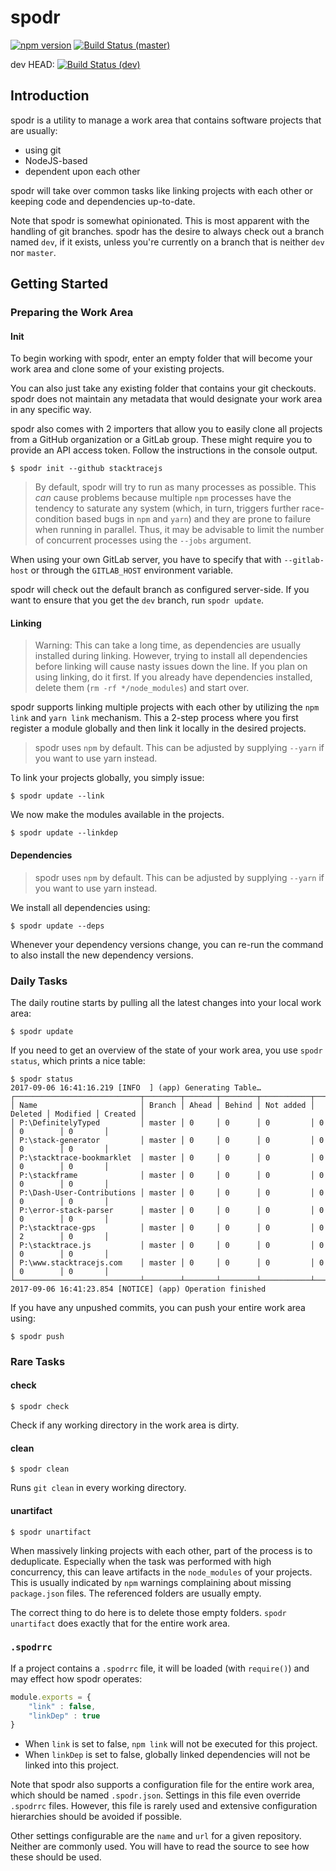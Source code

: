 # spodr
[![npm version](https://badge.fury.io/js/spodr.svg)](https://badge.fury.io/js/spodr)
[![Build Status (master)](https://travis-ci.org/fairmanager/spodr.svg?branch=master)](https://travis-ci.org/fairmanager/spodr)

dev HEAD: [![Build Status (dev)](https://travis-ci.org/fairmanager/spodr.svg?branch=dev)](https://travis-ci.org/fairmanager/spodr)

## Introduction
spodr is a utility to manage a work area that contains software projects that are usually:

- using git
- NodeJS-based
- dependent upon each other

spodr will take over common tasks like linking projects with each other or keeping code and dependencies up-to-date.

Note that spodr is somewhat opinionated. This is most apparent with the handling of git branches. spodr has the desire to always check out a branch named `dev`, if it exists, unless you're currently on a branch that is neither `dev` nor `master`.

## Getting Started
### Preparing the Work Area
#### Init

To begin working with spodr, enter an empty folder that will become your work area and clone some of your existing projects.

You can also just take any existing folder that contains your git checkouts. spodr does not maintain any metadata that would designate your work area in any specific way.

spodr also comes with 2 importers that allow you to easily clone all projects from a GitHub organization or a GitLab group. These might require you to provide an API access token. Follow the instructions in the console output.

```shell
$ spodr init --github stacktracejs
```

> By default, spodr will try to run as many processes as possible. This *can* cause problems because multiple `npm` processes have the tendency to saturate any system (which, in turn, triggers further race-condition based bugs in `npm` and `yarn`) and they are prone to failure when running in parallel. Thus, it may be advisable to limit the number of concurrent processes using the `--jobs` argument.

When using your own GitLab server, you have to specify that with `--gitlab-host` or through the `GITLAB_HOST` environment variable.

spodr will check out the default branch as configured server-side. If you want to ensure that you get the `dev` branch, run `spodr update`.

#### Linking

> Warning: This can take a long time, as dependencies are usually installed during linking. However, trying to install all dependencies before linking will cause nasty issues down the line. If you plan on using linking, do it first. If you already have dependencies installed, delete them (`rm -rf */node_modules`) and start over.

spodr supports linking multiple projects with each other by utilizing the `npm link` and `yarn link` mechanism. This a 2-step process where you first register a module globally and then link it locally in the desired projects.

> spodr uses `npm` by default. This can be adjusted by supplying `--yarn` if you want to use yarn instead.

To link your projects globally, you simply issue:

```shell
$ spodr update --link
```

We now make the modules available in the projects.

```shell
$ spodr update --linkdep
```

#### Dependencies

> spodr uses `npm` by default. This can be adjusted by supplying `--yarn` if you want to use yarn instead.

We install all dependencies using:

```shell
$ spodr update --deps
```

Whenever your dependency versions change, you can re-run the command to also install the new dependency versions.

### Daily Tasks

The daily routine starts by pulling all the latest changes into your local work area:

```shell
$ spodr update
```

If you need to get an overview of the state of your work area, you use `spodr status`, which prints a nice table:

```shell
$ spodr status
2017-09-06 16:41:16.219 [INFO  ] (app) Generating Table…
┌────────────────────────────┬────────┬───────┬────────┬───────────┬─────────┬──────────┬─────────┐
│ Name                       │ Branch │ Ahead │ Behind │ Not added │ Deleted │ Modified │ Created │
│ P:\DefinitelyTyped         │ master │ 0     │ 0      │ 0         │ 0       │ 0        │ 0       │
│ P:\stack-generator         │ master │ 0     │ 0      │ 0         │ 0       │ 0        │ 0       │
│ P:\stacktrace-bookmarklet  │ master │ 0     │ 0      │ 0         │ 0       │ 0        │ 0       │
│ P:\stackframe              │ master │ 0     │ 0      │ 0         │ 0       │ 0        │ 0       │
│ P:\Dash-User-Contributions │ master │ 0     │ 0      │ 0         │ 0       │ 0        │ 0       │
│ P:\error-stack-parser      │ master │ 0     │ 0      │ 0         │ 0       │ 0        │ 0       │
│ P:\stacktrace-gps          │ master │ 0     │ 0      │ 0         │ 0       │ 2        │ 0       │
│ P:\stacktrace.js           │ master │ 0     │ 0      │ 0         │ 0       │ 0        │ 0       │
│ P:\www.stacktracejs.com    │ master │ 0     │ 0      │ 0         │ 0       │ 0        │ 0       │
└────────────────────────────┴────────┴───────┴────────┴───────────┴─────────┴──────────┴─────────┘
2017-09-06 16:41:23.854 [NOTICE] (app) Operation finished
```

If you have any unpushed commits, you can push your entire work area using:

```shell
$ spodr push
```

### Rare Tasks
#### check
```shell
$ spodr check
```

Check if any working directory in the work area is dirty.

#### clean
```shell
$ spodr clean
```

Runs `git clean` in every working directory.

#### unartifact
```shell
$ spodr unartifact
```

When massively linking projects with each other, part of the process is to deduplicate. Especially when the task was performed with high concurrency, this can leave artifacts in the `node_modules` of your projects. This is usually indicated by `npm` warnings complaining about missing `package.json` files. The referenced folders are usually empty.

The correct thing to do here is to delete those empty folders. `spodr unartifact` does exactly that for the entire work area.

### `.spodrrc`
If a project contains a `.spodrrc` file, it will be loaded (with `require()`) and may effect how spodr operates:

```js
module.exports = {
	"link" : false,
	"linkDep" : true
}
```

- When `link` is set to false, `npm link` will not be executed for this project.
- When `linkDep` is set to false, globally linked dependencies will not be linked into this project.

Note that spodr also supports a configuration file for the entire work area, which should be named `.spodr.json`. Settings in this file even override `.spodrrc` files. However, this file is rarely used and extensive configuration hierarchies should be avoided if possible.

Other settings configurable are the `name` and `url` for a given repository. Neither are commonly used. You will have to read the source to see how these should be used.
